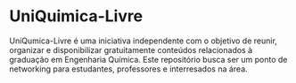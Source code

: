 # UniQuimica-Livre
UniQumica-Livre é uma iniciativa independente com o objetivo de reunir, organizar e disponibilizar gratuitamente conteúdos relacionados à graduação em Engenharia Química. Este repositório busca ser um ponto de networking para estudantes, professores e interresados na área.
